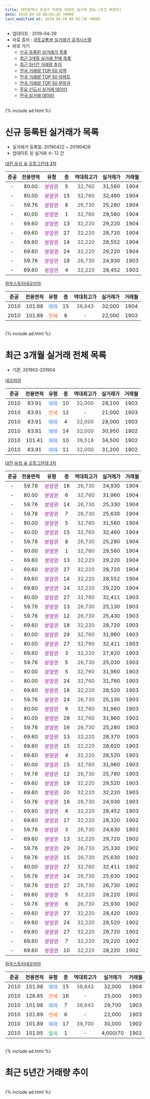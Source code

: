 ```yaml
---
title: 대전광역시 유성구 덕명동 아파트 실거래 정보 (주간 레포트)
date: 2019-04-29 06:03:20 +0900
last_modified_at: 2019-04-29 06:03:20 +0900
---
```


* 업데이트 : 2019-04-29
* 자료 출처 : [국토교통부 실거래가 공개시스템](http://rt.molit.go.kr)
* 바로 가기
    * [신규 등록된 실거래가 목록](#신규-등록된-실거래가-목록)
    * [최근 3개월 실거래 전체 목록](#최근-3개월-실거래-전체-목록)
    * [최근 5년간 거래량 추이](#최근-5년간-거래량-추이)
    * [전국 거래량 TOP 50 지역](https://inasie.github.io/apt-trade-info/최근-3개월-전국에서-가장-거래가-많이-발생한-지역)
    * [전국 거래량 TOP 50 아파트](https://inasie.github.io/apt-trade-info/최근-3개월-전국에서-가장-거래가-많이-발생한-아파트)
    * [전국 거래량 TOP 50 분양권](https://inasie.github.io/apt-trade-info/최근-3개월-전국에서-가장-거래가-많이-발생한-분양권)
    * [주요 신도시 실거래 데이터](https://inasie.github.io/apt-trade-info/주요-신도시)
    * [전국 실거래 데이터](https://inasie.github.io/apt-trade-info/전국)
<br>
{% include ad.html %}
<br>

# 신규 등록된 실거래가 목록
* 실거래가 등록일: 20190422 ~ 20190429
* 업데이트 된 실거래 수: 12 건


[대전 유성 숲 오투그란데 3차](https://search.naver.com/search.naver?query=%EB%8C%80%EC%A0%84%EA%B4%91%EC%97%AD%EC%8B%9C+%EC%9C%A0%EC%84%B1%EA%B5%AC+%EB%8D%95%EB%AA%85%EB%8F%99+%EB%8C%80%EC%A0%84+%EC%9C%A0%EC%84%B1+%EC%88%B2+%EC%98%A4%ED%88%AC%EA%B7%B8%EB%9E%80%EB%8D%B0+3%EC%B0%A8)

|준공|전용면적|유형|층|역대최고가|실거래가|거래월|
|:---:|:---:|:---:|:---:|:---:|:---:|:---:|
|-|80.00|<span style="color:#9C11A5">분양권</span>|5|<span style="color:#444444">32,760</span>|31,560|1904|
|-|80.00|<span style="color:#9C11A5">분양권</span>|15|<span style="color:#444444">32,760</span>|32,460|1904|
|-|59.76|<span style="color:#9C11A5">분양권</span>|8|<span style="color:#444444">26,730</span>|25,280|1904|
|-|80.00|<span style="color:#9C11A5">분양권</span>|1|<span style="color:#444444">32,760</span>|29,560|1904|
|-|69.60|<span style="color:#9C11A5">분양권</span>|13|<span style="color:#444444">32,220</span>|29,220|1904|
|-|69.60|<span style="color:#9C11A5">분양권</span>|27|<span style="color:#444444">32,220</span>|28,720|1904|
|-|69.60|<span style="color:#9C11A5">분양권</span>|14|<span style="color:#444444">32,220</span>|28,552|1904|
|-|69.60|<span style="color:#9C11A5">분양권</span>|24|<span style="color:#444444">32,220</span>|29,220|1904|
|-|59.76|<span style="color:#9C11A5">분양권</span>|18|<span style="color:#444444">26,730</span>|24,930|1903|
|-|69.60|<span style="color:#9C11A5">분양권</span>|4|<span style="color:#444444">32,220</span>|28,452|1903|

[하우스토리네오미아](https://search.naver.com/search.naver?query=%EB%8C%80%EC%A0%84%EA%B4%91%EC%97%AD%EC%8B%9C+%EC%9C%A0%EC%84%B1%EA%B5%AC+%EB%8D%95%EB%AA%85%EB%8F%99+%ED%95%98%EC%9A%B0%EC%8A%A4%ED%86%A0%EB%A6%AC%EB%84%A4%EC%98%A4%EB%AF%B8%EC%95%84)

|준공|전용면적|유형|층|역대최고가|실거래가|거래월|
|:---:|:---:|:---:|:---:|:---:|:---:|:---:|
|2010|101.98|<span style="color:#4285f3">매매</span>|15|<span style="color:#444444">38,843</span>|32,000|1904|
|2010|101.89|<span style="color:#ff5a00">전세</span>|6|<span style="color:#444444">-</span>|22,000|1903|


<br>
{% include ad.html %}
<br>

# 최근 3개월 실거래 전체 목록
* 기준: 201902-201904


[네오미아](https://search.naver.com/search.naver?query=%EB%8C%80%EC%A0%84%EA%B4%91%EC%97%AD%EC%8B%9C+%EC%9C%A0%EC%84%B1%EA%B5%AC+%EB%8D%95%EB%AA%85%EB%8F%99+%EB%84%A4%EC%98%A4%EB%AF%B8%EC%95%84)

|준공|전용면적|유형|층|역대최고가|실거래가|거래월|
|:---:|:---:|:---:|:---:|:---:|:---:|:---:|
|2010|83.91|<span style="color:#4285f3">매매</span>|10|<span style="color:#444444">32,000</span>|28,100|1903|
|2010|83.91|<span style="color:#ff5a00">전세</span>|12|<span style="color:#444444">-</span>|21,000|1903|
|2010|83.91|<span style="color:#4285f3">매매</span>|4|<span style="color:#444444">32,000</span>|28,000|1903|
|2010|83.91|<span style="color:#4285f3">매매</span>|14|<span style="color:#444444">32,000</span>|30,950|1902|
|2010|101.41|<span style="color:#4285f3">매매</span>|10|<span style="color:#444444">39,518</span>|34,500|1902|
|2010|83.91|<span style="color:#4285f3">매매</span>|11|<span style="color:#444444">32,000</span>|31,200|1902|

[대전 유성 숲 오투그란데 3차](https://search.naver.com/search.naver?query=%EB%8C%80%EC%A0%84%EA%B4%91%EC%97%AD%EC%8B%9C+%EC%9C%A0%EC%84%B1%EA%B5%AC+%EB%8D%95%EB%AA%85%EB%8F%99+%EB%8C%80%EC%A0%84+%EC%9C%A0%EC%84%B1+%EC%88%B2+%EC%98%A4%ED%88%AC%EA%B7%B8%EB%9E%80%EB%8D%B0+3%EC%B0%A8)

|준공|전용면적|유형|층|역대최고가|실거래가|거래월|
|:---:|:---:|:---:|:---:|:---:|:---:|:---:|
|-|59.76|<span style="color:#9C11A5">분양권</span>|16|<span style="color:#444444">26,730</span>|24,930|1904|
|-|80.00|<span style="color:#9C11A5">분양권</span>|6|<span style="color:#444444">32,760</span>|31,960|1904|
|-|59.76|<span style="color:#9C11A5">분양권</span>|14|<span style="color:#444444">26,730</span>|25,330|1904|
|-|59.76|<span style="color:#9C11A5">분양권</span>|7|<span style="color:#444444">26,730</span>|25,630|1904|
|-|80.00|<span style="color:#9C11A5">분양권</span>|5|<span style="color:#444444">32,760</span>|31,560|1904|
|-|80.00|<span style="color:#9C11A5">분양권</span>|15|<span style="color:#444444">32,760</span>|32,460|1904|
|-|59.76|<span style="color:#9C11A5">분양권</span>|8|<span style="color:#444444">26,730</span>|25,280|1904|
|-|80.00|<span style="color:#9C11A5">분양권</span>|1|<span style="color:#444444">32,760</span>|29,560|1904|
|-|69.60|<span style="color:#9C11A5">분양권</span>|13|<span style="color:#444444">32,220</span>|29,220|1904|
|-|69.60|<span style="color:#9C11A5">분양권</span>|27|<span style="color:#444444">32,220</span>|28,720|1904|
|-|69.60|<span style="color:#9C11A5">분양권</span>|14|<span style="color:#444444">32,220</span>|28,552|1904|
|-|69.60|<span style="color:#9C11A5">분양권</span>|24|<span style="color:#444444">32,220</span>|29,220|1904|
|-|80.00|<span style="color:#9C11A5">분양권</span>|27|<span style="color:#444444">32,760</span>|32,411|1903|
|-|59.76|<span style="color:#9C11A5">분양권</span>|13|<span style="color:#444444">26,730</span>|25,130|1903|
|-|59.76|<span style="color:#9C11A5">분양권</span>|12|<span style="color:#444444">26,730</span>|25,430|1903|
|-|69.60|<span style="color:#9C11A5">분양권</span>|18|<span style="color:#444444">32,220</span>|28,720|1903|
|-|80.00|<span style="color:#9C11A5">분양권</span>|29|<span style="color:#444444">32,760</span>|31,960|1903|
|-|80.00|<span style="color:#9C11A5">분양권</span>|27|<span style="color:#444444">32,760</span>|32,411|1903|
|-|69.60|<span style="color:#9C11A5">분양권</span>|3|<span style="color:#444444">32,220</span>|27,820|1903|
|-|59.76|<span style="color:#9C11A5">분양권</span>|5|<span style="color:#444444">26,730</span>|25,030|1903|
|-|80.00|<span style="color:#9C11A5">분양권</span>|5|<span style="color:#444444">32,760</span>|31,960|1903|
|-|80.00|<span style="color:#9C11A5">분양권</span>|24|<span style="color:#444444">32,760</span>|31,760|1903|
|-|69.60|<span style="color:#9C11A5">분양권</span>|18|<span style="color:#444444">32,220</span>|28,520|1903|
|-|59.76|<span style="color:#9C11A5">분양권</span>|24|<span style="color:#444444">26,730</span>|25,130|1903|
|-|80.00|<span style="color:#9C11A5">분양권</span>|9|<span style="color:#444444">32,760</span>|31,960|1903|
|-|80.00|<span style="color:#9C11A5">분양권</span>|28|<span style="color:#444444">32,760</span>|31,960|1903|
|-|59.76|<span style="color:#9C11A5">분양권</span>|16|<span style="color:#444444">26,730</span>|25,280|1903|
|-|69.60|<span style="color:#9C11A5">분양권</span>|13|<span style="color:#444444">32,220</span>|28,370|1903|
|-|69.60|<span style="color:#9C11A5">분양권</span>|15|<span style="color:#444444">32,220</span>|28,620|1903|
|-|69.60|<span style="color:#9C11A5">분양권</span>|4|<span style="color:#444444">32,220</span>|28,520|1903|
|-|80.00|<span style="color:#9C11A5">분양권</span>|15|<span style="color:#444444">32,760</span>|31,960|1903|
|-|59.76|<span style="color:#9C11A5">분양권</span>|12|<span style="color:#444444">26,730</span>|25,780|1903|
|-|69.60|<span style="color:#9C11A5">분양권</span>|19|<span style="color:#444444">32,220</span>|29,520|1903|
|-|69.60|<span style="color:#9C11A5">분양권</span>|20|<span style="color:#444444">32,220</span>|32,220|1903|
|-|59.76|<span style="color:#9C11A5">분양권</span>|18|<span style="color:#444444">26,730</span>|24,930|1903|
|-|69.60|<span style="color:#9C11A5">분양권</span>|4|<span style="color:#444444">32,220</span>|28,452|1903|
|-|69.60|<span style="color:#9C11A5">분양권</span>|17|<span style="color:#444444">32,220</span>|28,320|1902|
|-|59.76|<span style="color:#9C11A5">분양권</span>|3|<span style="color:#444444">26,730</span>|24,630|1902|
|-|69.60|<span style="color:#9C11A5">분양권</span>|13|<span style="color:#444444">32,220</span>|29,720|1902|
|-|59.76|<span style="color:#9C11A5">분양권</span>|29|<span style="color:#444444">26,730</span>|25,330|1902|
|-|59.76|<span style="color:#9C11A5">분양권</span>|15|<span style="color:#444444">26,730</span>|25,630|1902|
|-|80.00|<span style="color:#9C11A5">분양권</span>|27|<span style="color:#444444">32,760</span>|32,411|1902|
|-|59.76|<span style="color:#9C11A5">분양권</span>|24|<span style="color:#444444">26,730</span>|25,630|1902|
|-|59.76|<span style="color:#9C11A5">분양권</span>|27|<span style="color:#444444">26,730</span>|26,730|1902|
|-|69.60|<span style="color:#9C11A5">분양권</span>|5|<span style="color:#444444">32,220</span>|28,220|1902|
|-|59.76|<span style="color:#9C11A5">분양권</span>|6|<span style="color:#444444">26,730</span>|25,930|1902|
|-|69.60|<span style="color:#9C11A5">분양권</span>|27|<span style="color:#444444">32,220</span>|28,420|1902|
|-|69.60|<span style="color:#9C11A5">분양권</span>|24|<span style="color:#444444">32,220</span>|28,520|1902|
|-|69.60|<span style="color:#9C11A5">분양권</span>|27|<span style="color:#444444">32,220</span>|28,720|1902|
|-|69.60|<span style="color:#9C11A5">분양권</span>|7|<span style="color:#444444">32,220</span>|29,220|1902|
|-|69.60|<span style="color:#9C11A5">분양권</span>|10|<span style="color:#444444">32,220</span>|28,220|1902|


<script async src="//pagead2.googlesyndication.com/pagead/js/adsbygoogle.js"></script>
<!-- 기본 -->
<ins class="adsbygoogle"
     style="display:block"
     data-ad-client="ca-pub-2446590836940007"
     data-ad-slot="1659523306"
     data-ad-format="auto"
     data-full-width-responsive="true"></ins>
<script>
(adsbygoogle = window.adsbygoogle || []).push({});
</script>


[하우스토리네오미아](https://search.naver.com/search.naver?query=%EB%8C%80%EC%A0%84%EA%B4%91%EC%97%AD%EC%8B%9C+%EC%9C%A0%EC%84%B1%EA%B5%AC+%EB%8D%95%EB%AA%85%EB%8F%99+%ED%95%98%EC%9A%B0%EC%8A%A4%ED%86%A0%EB%A6%AC%EB%84%A4%EC%98%A4%EB%AF%B8%EC%95%84)

|준공|전용면적|유형|층|역대최고가|실거래가|거래월|
|:---:|:---:|:---:|:---:|:---:|:---:|:---:|
|2010|101.98|<span style="color:#4285f3">매매</span>|15|<span style="color:#444444">38,843</span>|32,000|1904|
|2010|126.85|<span style="color:#ff5a00">전세</span>|16|<span style="color:#444444">-</span>|25,000|1903|
|2010|101.98|<span style="color:#4285f3">매매</span>|7|<span style="color:#444444">38,843</span>|29,700|1903|
|2010|101.89|<span style="color:#ff5a00">전세</span>|6|<span style="color:#444444">-</span>|22,000|1903|
|2010|101.89|<span style="color:#4285f3">매매</span>|17|<span style="color:#444444">39,700</span>|30,000|1902|
|2010|101.95|<span style="color:#34a853">월세</span>|1|<span style="color:#444444">-</span>|4,000/70|1902|


<br>
{% include ad.html %}
<br>

# 최근 5년간 거래량 추이


<div style="width:100%;">
    <canvas id="deal_progress" height="200"></canvas>
</div>

<script>
new Chart(document.getElementById("deal_progress"), {
    type: 'line',
    data: {
        labels: ['201404','201405','201406','201407','201408','201409','201410','201411','201412','201501','201502','201503','201504','201505','201506','201507','201508','201509','201510','201511','201512','201601','201602','201603','201604','201605','201606','201607','201608','201609','201610','201611','201612','201701','201702','201703','201704','201705','201706','201707','201708','201709','201710','201711','201712','201801','201802','201803','201804','201805','201806','201807','201808','201809','201810','201811','201812','201901','201902','201903','201904'],
        datasets: [{
            label: '매매',
            pointRadius: 1,
            data: [4, 2, 0, 3, 3, 3, 1, 3, 2, 4, 2, 0, 4, 8, 2, 1, 5, 3, 4, 0, 3, 4, 3, 2, 5, 2, 4, 5, 4, 6, 2, 2, 5, 2, 2, 1, 1, 1, 3, 2, 6, 4, 3, 2, 1, 10, 5, 18, 14, 8, 7, 18, 22, 67, 59, 51, 24, 20, 19, 27, 13],
            borderColor: "rgba(255, 201, 14, 1)",
            backgroundColor: "rgba(255, 201, 14, 0.5)",
            fill: false,
            lineTension: 0
        },{
            label: '전월세',
            pointRadius: 1,
            data: [3, 4, 3, 7, 3, 3, 3, 4, 4, 7, 6, 2, 8, 7, 4, 1, 6, 5, 8, 3, 3, 5, 9, 4, 3, 4, 6, 10, 3, 4, 6, 3, 1, 3, 5, 4, 9, 2, 4, 6, 5, 4, 3, 5, 6, 4, 2, 3, 3, 5, 0, 6, 5, 0, 2, 2, 4, 7, 1, 3, 0],
            borderColor: "rgba(0, 141, 185, 1)",
            backgroundColor: "rgba(0, 141, 185, 0.5)",
            fill: false,
            lineTension: 0
        }
        ]
    },
    options: {
        responsive: true,
        title: {
            display: false
        },
        tooltips: {
            mode: 'index',
            intersect: false
        },
        hover: {
            mode: 'nearest',
            intersect: true
        },
        scales: {
            xAxes: [{
                display: true,
                scaleLabel: {
                    display: true,
                    labelString: '년/월'
                }
            }],
            yAxes: [{
                display: true,
                ticks: {
                    suggestedMin: 0,
                },
                scaleLabel: {
                    display: true,
                    labelString: '실거래 수'
                }
            }]
        }
    }
});

</script>


<br>
{% include ad.html %}
<br>

